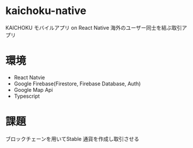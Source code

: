 # kaichoku-native

KAICHOKU モバイルアプリ on React Native
海外のユーザー同士を結ぶ取引アプリ

# 環境 
 - React Natvie
 - Google Firebase(Firestore, Firebase Database, Auth)
 - Google Map Api
 - Typescript

# 課題
ブロックチェーンを用いてStable 通貨を作成し取引させる
